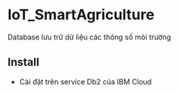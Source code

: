 # IoT_SmartAgriculture
Database lưu trữ dữ liệu các thông số môi trường

## Install
- Cài đặt trên service Db2 của IBM Cloud